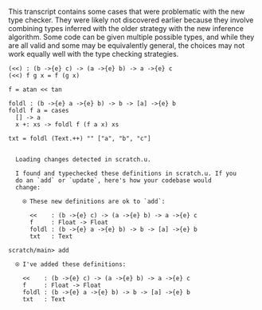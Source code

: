 This transcript contains some cases that were problematic with the new
type checker. They were likely not discovered earlier because they
involve combining types inferred with the older strategy with the new
inference algorithm. Some code can be given multiple possible types,
and while they are all valid and some may be equivalently general,
the choices may not work equally well with the type checking
strategies.

``` unison
(<<) : (b ->{e} c) -> (a ->{e} b) -> a ->{e} c
(<<) f g x = f (g x)

f = atan << tan

foldl : (b ->{e} a ->{e} b) -> b -> [a] ->{e} b
foldl f a = cases
  [] -> a
  x +: xs -> foldl f (f a x) xs

txt = foldl (Text.++) "" ["a", "b", "c"]
```

``` ucm

  Loading changes detected in scratch.u.

  I found and typechecked these definitions in scratch.u. If you
  do an `add` or `update`, here's how your codebase would
  change:
  
    ⍟ These new definitions are ok to `add`:
    
      <<    : (b ->{e} c) -> (a ->{e} b) -> a ->{e} c
      f     : Float -> Float
      foldl : (b ->{e} a ->{e} b) -> b -> [a] ->{e} b
      txt   : Text

```
``` ucm
scratch/main> add

  ⍟ I've added these definitions:
  
    <<    : (b ->{e} c) -> (a ->{e} b) -> a ->{e} c
    f     : Float -> Float
    foldl : (b ->{e} a ->{e} b) -> b -> [a] ->{e} b
    txt   : Text

```

